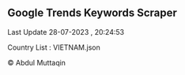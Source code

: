 

## Google Trends Keywords Scraper 
 
Last Update 28-07-2023 , 20:24:53

Country List :
VIETNAM.json



© Abdul Muttaqin 
